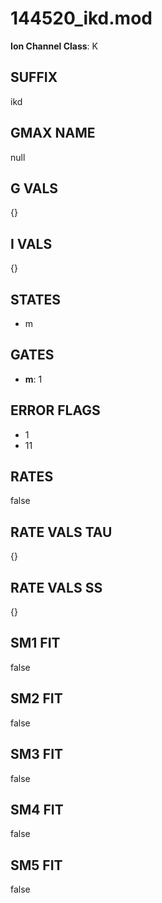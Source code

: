 # 144520_ikd.mod

**Ion Channel Class**: K

## SUFFIX

ikd

## GMAX NAME

null

## G VALS

{}

## I VALS

{}

## STATES

- m

## GATES

- **m**: 1

## ERROR FLAGS

- 1
- 11

## RATES

false

## RATE VALS TAU

{}

## RATE VALS SS

{}

## SM1 FIT

false

## SM2 FIT

false

## SM3 FIT

false

## SM4 FIT

false

## SM5 FIT

false
